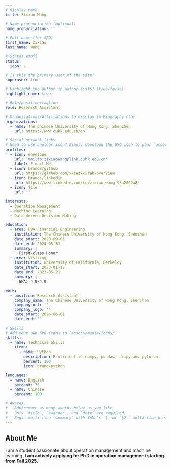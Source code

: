 ```yaml
---
# Display name
title: Zixiao Wang

# Name pronunciation (optional)
name_pronunciation: ''

# Full name (for SEO)
first_name: Zixiao
last_name: Wang

# Status emoji
status:
  icon: ☕️

# Is this the primary user of the site?
superuser: true

# Highlight the author in author lists? (true/false)
highlight_name: true

# Role/position/tagline
role: Research Assistant

# Organizations/Affiliations to display in Biography blox
organizations:
  - name: The Chinese University of Hong Kong, Shenzhen
    url: https://www.cuhk.edu.cn/en

# Social network links
# Need to use another icon? Simply download the SVG icon to your `assets/media/icons/` folder.
profiles:
  - icon: envelope
    url: 'mailto:zixiaowang@link.cuhk.edu.cn'
    label: E-mail Me
  - icon: brands/github
    url: https://github.com/xxzWzxx?tab=overview
  - icon: brands/linkedin
    url: https://www.linkedin.com/in/zixiao-wang-95a2802a8/
  - icon: file
    url: ''

interests:
  - Operation Management
  - Machine Learning
  - Data-driven Decision Making

education:
  - area: BBA Financial Engineering
    institution: The Chinese University of Hong Kong, Shenzhen
    date_start: 2020-09-01
    date_end: 2024-05-31
    summary: |
      First-class Honor
  - area: Visiting
    institution: University of California, Berkeley
    date_start: 2023-01-12
    date_end: 2023-05-21
    summary: |
      GPA: 4.0/4.0

work:
  - position: Research Assistant
    company_name: The Chinese University of Hong Kong, Shenzhen
    company_url: ''
    company_logo: ''
    date_start: 2024-06-01
    date_end: ''

# Skills
# Add your own SVG icons to `assets/media/icons/`
skills:
  - name: Technical Skills
    items:
      - name: Python
        description: Proficient in numpy, pandas, scipy and pytorch.
        percent: 100
        icon: brand/python

languages:
  - name: English
    percent: 75
  - name: Chinese
    percent: 100

# Awards.
#   Add/remove as many awards below as you like.
#   Only `title`, `awarder`, and `date` are required.
#   Begin multi-line `summary` with YAML's `|` or `|2-` multi-line prefix and indent 2 spaces below.
---
```

## About Me

I am a student passionate about operation management and machine learning. **I am actively applying for PhD in operation management starting from Fall 2025.**
